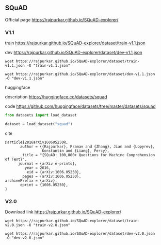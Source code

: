 ## SQuAD

Official page https://rajpurkar.github.io/SQuAD-explorer/

### V1.1

train https://rajpurkar.github.io/SQuAD-explorer/dataset/train-v1.1.json

dev https://rajpurkar.github.io/SQuAD-explorer/dataset/dev-v1.1.json

```shell
wget https://rajpurkar.github.io/SQuAD-explorer/dataset/train-v1.1.json -O "train-v1.1.json"

wget https://rajpurkar.github.io/SQuAD-explorer/dataset/dev-v1.1.json -O "dev-v1.1.json"
```

huggingface

description https://huggingface.co/datasets/squad

code https://github.com/huggingface/datasets/tree/master/datasets/squad

```python
from datasets import load_dataset

dataset = load_dataset("squad")
```

cite

```
@article{2016arXiv160605250R,
       author = {{Rajpurkar}, Pranav and {Zhang}, Jian and {Lopyrev},
                 Konstantin and {Liang}, Percy},
        title = "{SQuAD: 100,000+ Questions for Machine Comprehension of Text}",
      journal = {arXiv e-prints},
         year = 2016,
          eid = {arXiv:1606.05250},
        pages = {arXiv:1606.05250},
archivePrefix = {arXiv},
       eprint = {1606.05250},
}
```

### V2.0

Download link https://rajpurkar.github.io/SQuAD-explorer/

```shell
wget https://rajpurkar.github.io/SQuAD-explorer/dataset/train-v2.0.json -O "train-v2.0.json"

wget https://rajpurkar.github.io/SQuAD-explorer/dataset/dev-v2.0.json -O "dev-v2.0.json"
```
